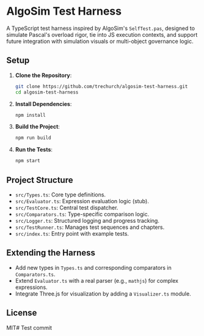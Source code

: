 # AlgoSim Test Harness

A TypeScript test harness inspired by AlgoSim's `SelfTest.pas`, designed to simulate Pascal's overload rigor, tie into JS execution contexts, and support future integration with simulation visuals or multi-object governance logic.

## Setup

1. **Clone the Repository**:
   ```bash
   git clone https://github.com/trechurch/algosim-test-harness.git
   cd algosim-test-harness
   ```

2. **Install Dependencies**:
   ```bash
   npm install
   ```

3. **Build the Project**:
   ```bash
   npm run build
   ```

4. **Run the Tests**:
   ```bash
   npm start
   ```

## Project Structure

- `src/Types.ts`: Core type definitions.
- `src/Evaluator.ts`: Expression evaluation logic (stub).
- `src/TestCore.ts`: Central test dispatcher.
- `src/Comparators.ts`: Type-specific comparison logic.
- `src/Logger.ts`: Structured logging and progress tracking.
- `src/TestRunner.ts`: Manages test sequences and chapters.
- `src/index.ts`: Entry point with example tests.

## Extending the Harness

- Add new types in `Types.ts` and corresponding comparators in `Comparators.ts`.
- Extend `Evaluator.ts` with a real parser (e.g., `mathjs`) for complex expressions.
- Integrate Three.js for visualization by adding a `Visualizer.ts` module.

## License

MIT# Test commit
